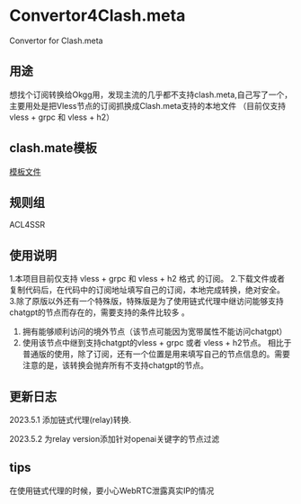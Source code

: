 # Convertor4Clash.meta
Convertor for Clash.meta

## 用途
想找个订阅转换给Okgg用，发现主流的几乎都不支持clash.meta,自己写了一个，主要用处是把Vless节点的订阅抓换成Clash.meta支持的本地文件 （目前仅支持vless + grpc 和 vless + h2）

## clash.mate模板
[模板文件](https://gist.githubusercontent.com/cadian2023major/92f23933fb910b91cc81be44eed5d4fe/raw/a722421099d4e713549fad6e5b810154e5ddddc6/OriginRule.yaml)

## 规则组
ACL4SSR

## 使用说明
1.本项目目前仅支持 vless + grpc 和 vless + h2 格式 的订阅。
2.下载文件或者复制代码后，在代码中的订阅地址填写自己的订阅，本地完成转换，绝对安全。
3.除了原版以外还有一个特殊版，特殊版是为了使用链式代理中继访问能够支持chatgpt的节点而存在的，需要支持的条件比较多 。
  1) 拥有能够顺利访问的境外节点（该节点可能因为宽带属性不能访问chatgpt）
  2) 使用该节点中继到支持chatgpt的vless + grpc 或者 vless + h2节点。
相比于普通版的使用，除了订阅，还有一个位置是用来填写自己的节点信息的。需要注意的是，该转换会抛弃所有不支持chatgpt的节点。

## 更新日志
2023.5.1 添加链式代理(relay)转换.

2023.5.2 为relay version添加针对openai关键字的节点过滤

## tips

在使用链式代理的时候，要小心WebRTC泄露真实IP的情况

